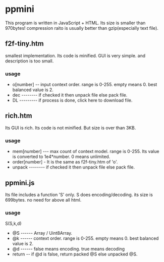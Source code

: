 # ppmini
This program is written in JavaScript + HTML. Its size is smaller than 970bytes! compression raito is usually better than gzip(especially text file).
## f2f-tiny.htm
smallest implementation. Its code is minified. GUI is very simple. and description is too small.
### usage
* o[number] -- input context order. range is 0-255. empty means 0. best balanced value is 2.
* dec -------- if checked it then unpack file else pack file.
* DL --------- if process is done, click here to download file.
## rich.htm
Its GUI is rich. Its code is not minified. But size is over than 3KB.
### usage
* mem[number] --- max count of context model. range is 0-255. Its value is converted to 1e4*number. 0 means unlimited.
* order[number] - It is the same as f2f-tiny.htm of 'o'.
* unpack -------- if checked it then unpack file else pack file.
## ppmini.js
Its file includes a function 'S' only. S does encoding/decoding. its size is 699bytes. no need for above all html.
### usage
S(S,k,d)
* @S ------ Array / Uint8Array.
* @k ------ context order. range is 0-255. empty means 0. best balanced value is 2.
* @d ------ false means encoding. true means decoding
* return -- if @d is false, return packed @S else unpacked @S.
